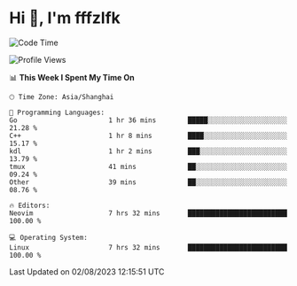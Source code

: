 # Hi 👋, I'm fffzlfk

<!--START_SECTION:waka-->
![Code Time](http://img.shields.io/badge/Code%20Time-341%20hrs%2045%20mins-blue)

![Profile Views](http://img.shields.io/badge/Profile%20Views-0-blue)

📊 **This Week I Spent My Time On** 

```text
🕑︎ Time Zone: Asia/Shanghai

💬 Programming Languages: 
Go                       1 hr 36 mins        █████░░░░░░░░░░░░░░░░░░░░   21.28 % 
C++                      1 hr 8 mins         ████░░░░░░░░░░░░░░░░░░░░░   15.17 % 
kdl                      1 hr 2 mins         ███░░░░░░░░░░░░░░░░░░░░░░   13.79 % 
tmux                     41 mins             ██░░░░░░░░░░░░░░░░░░░░░░░   09.24 % 
Other                    39 mins             ██░░░░░░░░░░░░░░░░░░░░░░░   08.76 % 

🔥 Editors: 
Neovim                   7 hrs 32 mins       █████████████████████████   100.00 % 

💻 Operating System: 
Linux                    7 hrs 32 mins       █████████████████████████   100.00 % 
```


 Last Updated on 02/08/2023 12:15:51 UTC
<!--END_SECTION:waka-->
